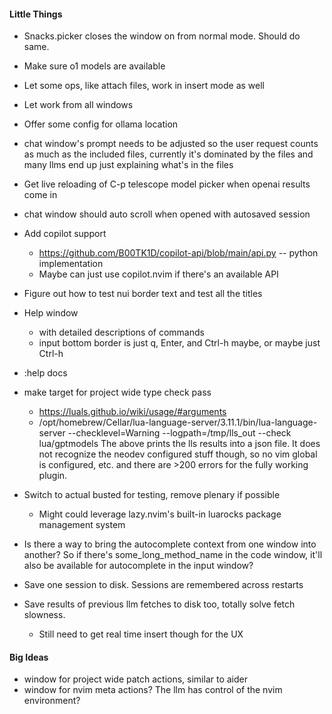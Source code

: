 #### Little Things
* Snacks.picker closes the window on <Esc> from normal mode. Should do same.
* Make sure o1 models are available
* Let some ops, like attach files, work in insert mode as well
* Let <CR> work from all windows
* Offer some config for ollama location
* chat window's prompt needs to be adjusted so the user request counts as much as the included files,
  currently it's dominated by the files and many llms end up just explaining what's in the files
* Get live reloading of C-p telescope model picker when openai results come in
* chat window should auto scroll when opened with autosaved session
* Add copilot support
    * https://github.com/B00TK1D/copilot-api/blob/main/api.py -- python implementation
    * Maybe can just use copilot.nvim if there's an available API
* Figure out how to test nui border text and test all the titles
* Help window
    * with detailed descriptions of commands
    * input bottom border is just q, Enter, and Ctrl-h maybe, or maybe just Ctrl-h
* :help docs
* make target for project wide type check pass
    * https://luals.github.io/wiki/usage/#arguments
    * /opt/homebrew/Cellar/lua-language-server/3.11.1/bin/lua-language-server --checklevel=Warning --logpath=/tmp/lls_out --check lua/gptmodels
    The above prints the lls results into a json file. It does not recognize the neodev configured stuff though, so no vim global is configured, etc.
    and there are >200 errors for the fully working plugin.

* Switch to actual busted for testing, remove plenary if possible
    * Might could leverage lazy.nvim's built-in luarocks package management system
* Is there a way to bring the autocomplete context from one window into another? So if there's some_long_method_name in the code window,
  it'll also be available for autocomplete in the input window?
* Save one session to disk. Sessions are remembered across restarts
* Save results of previous llm fetches to disk too, totally solve fetch slowness.
    * Still need to get real time insert though for the UX


#### Big Ideas
* window for project wide patch actions, similar to aider
* window for nvim meta actions? The llm has control of the nvim environment?
